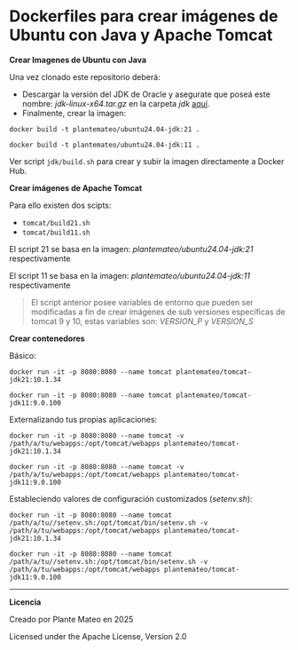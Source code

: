 # Dockerfiles para crear imágenes de Ubuntu con Java y Apache Tomcat

**Crear Imagenes de Ubuntu con Java**

Una vez clonado este repositorio deberá:
- Descargar la versión del JDK de Oracle y asegurate que poseá este nombre: *jdk-linux-x64.tar.gz* en la carpeta *jdk* [aquí](https://www.oracle.com/java/technologies/javase/jdk21-archive-downloads.html).
- Finalmente, crear la imagen:

```
docker build -t plantemateo/ubuntu24.04-jdk:21 .
```
```
docker build -t plantemateo/ubuntu24.04-jdk:11 .
```

Ver script ```jdk/build.sh``` para crear y subir la imagen directamente a Docker Hub.

**Crear imágenes de Apache Tomcat**

Para ello existen dos scipts:
- ```tomcat/build21.sh```
- ```tomcat/build11.sh```

El script 21 se basa en la imagen: *plantemateo/ubuntu24.04-jdk:21* respectivamente

El script 11 se basa en la imagen: *plantemateo/ubuntu24.04-jdk:11* respectivamente

> El script anterior posee variables de entorno que pueden ser modificadas a fin de crear imágenes de sub versiones específicas de tomcat 9 y 10, estas variables son: *VERSION_P* y *VERSION_S*

**Crear contenedores**

Básico:
```
docker run -it -p 8080:8080 --name tomcat plantemateo/tomcat-jdk21:10.1.34
```
```
docker run -it -p 8080:8080 --name tomcat plantemateo/tomcat-jdk11:9.0.100
```

Externalizando tus propias aplicaciones:
```
docker run -it -p 8080:8080 --name tomcat -v /path/a/tu/webapps:/opt/tomcat/webapps plantemateo/tomcat-jdk21:10.1.34
```
```
docker run -it -p 8080:8080 --name tomcat -v /path/a/tu/webapps:/opt/tomcat/webapps plantemateo/tomcat-jdk11:9.0.100
```

Estableciendo valores de configuración customizados (*setenv.sh*):
```
docker run -it -p 8080:8080 --name tomcat /path/a/tu//setenv.sh:/opt/tomcat/bin/setenv.sh -v /path/a/tu/webapps:/opt/tomcat/webapps plantemateo/tomcat-jdk21:10.1.34
```
```
docker run -it -p 8080:8080 --name tomcat /path/a/tu//setenv.sh:/opt/tomcat/bin/setenv.sh -v /path/a/tu/webapps:/opt/tomcat/webapps plantemateo/tomcat-jdk11:9.0.100
```
---

**Licencia**

Creado por Plante Mateo en 2025

Licensed under the Apache License, Version 2.0
